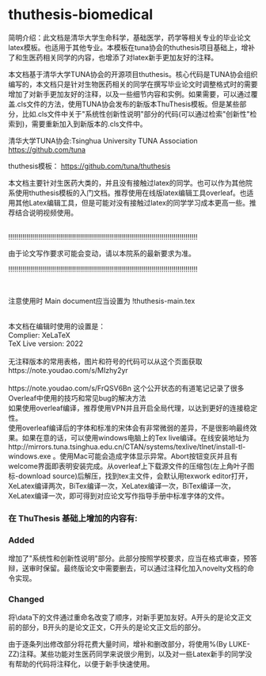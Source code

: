 # thuthesis-biomedical
简明介绍：此文档是清华大学生命科学，基础医学，药学等相关专业的毕业论文latex模板。也适用于其他专业。本模板在tuna协会的thuthesis项目基础上，增补了和生医药相关同学的内容，也增添了对latex新手更加友好的注释。

本文档基于清华大学TUNA协会的开源项目thuthesis。核心代码是TUNA协会组织编写的，本文档只是针对生物医药相关的同学在撰写毕业论文时调整格式时的需要增加了对新手更加友好的注释，以及一些细节内容和实例。如果需要，可以通过覆盖.cls文件的方法，使用TUNA协会发布的新版本ThuThesis模板。但是某些部分，比如.cls文件中关于"系统性创新性说明"部分的代码(可以通过检索"创新性"检索到)，需要重新加入到新版本的.cls文件中。

清华大学TUNA协会:Tsinghua University TUNA Association
https://github.com/tuna

thuthesis模板：
https://github.com/tuna/thuthesis

本文档主要针对生医药大类的，并且没有接触过latex的同学。也可以作为其他院系使用thuthesis模板的入门文档。推荐使用在线版latex编辑工具overleaf。也适用其他Latex编辑工具，但是可能对没有接触过latex的同学学习成本更高一些。推荐结合说明视频使用。

<br>
!!!!!!!!!!!!!!!!!!!!!!!!!!!!!!!!!!!!!!!!!!!!!!!!!!!!!!!!!!!!!!!!!!!!!!!!!!!!!!!!!!!!!!!!!!!!!!!

由于论文写作要求可能会变动，请以本院系的最新要求为准。

!!!!!!!!!!!!!!!!!!!!!!!!!!!!!!!!!!!!!!!!!!!!!!!!!!!!!!!!!!!!!!!!!!!!!!!!!!!!!!!!!!!!!!!!!!!!!!!

<br>

注意使用时
Main document应当设置为
!thuthesis-main.tex

<br>
本文档在编辑时使用的设置是：
<br>
Complier:
XeLaTeX
<br>
TeX Live version:
2022


<br>
<br>
无注释版本的常用表格，图片和符号的代码可以从这个页面获取
https://note.youdao.com/s/MIzhy2yr
<br>

<br>
https://note.youdao.com/s/FrQSV6Bn
这个公开状态的有道笔记记录了很多Overleaf中使用的技巧和常见bug的解决方法
<br>
如果使用overleaf编译，推荐使用VPN并且开启全局代理，以达到更好的连接稳定性。

<br>
使用overleaf编译后的字体和标准的宋体会有非常微弱的差异，不是很影响最终效果。如果在意的话，可以使用windows电脑上的Tex live编译。在线安装地址为 http://mirrors.tuna.tsinghua.edu.cn/CTAN/systems/texlive/tlnet/install-tl-windows.exe 。使用Mac可能会造成字体显示异常。Abort按钮变灰并且有welcome界面即表明安装完成。从overleaf上下载源文件的压缩包(左上角叶子图标-download source)后解压，找到tex主文件，会默认用texwork editor打开，XeLatex编译两次，BiTex编译一次，XeLatex编译一次，BiTex编译一次，XeLatex编译一次，即可得到对应论文写作指导手册中标准字体的文件。

### 在 ThuThesis 基础上增加的内容有:

### Added
增加了"系统性和创新性说明"部分。此部分按照学校要求，应当在格式审查，预答辩，送审时保留。最终版论文中需要删去，可以通过注释化加入novelty文档的命令实现。

### Changed
将\data下的文件通过重命名改变了顺序，对新手更加友好。A开头的是论文正文前的部分，B开头的是论文正文，C开头的是论文正文后的部分。

由于逐条列出修改部分将花费大量时间，增补和删改部分，将使用%(By LUKE-ZZ)注释。某些功能对生医药同学来说很少用到，以及对一些Latex新手的同学没有帮助的代码将注释化，以便于新手快速使用。
